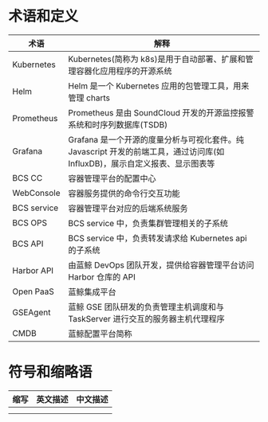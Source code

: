 # 术语和定义

| 术语        | 解释                                                                                                               |
|-------------|--------------------------------------------------------------------------------------------------------------------|
| Kubernetes  | Kubernetes(简称为 k8s)是用于自动部署、扩展和管理容器化应用程序的开源系统                                                |
| Helm        | Helm 是一个 Kubernetes 应用的包管理工具，用来管理 charts                                                              |
| Prometheus  | Prometheus 是由 SoundCloud 开发的开源监控报警系统和时序列数据库(TSDB)                                                  |
| Grafana     | Grafana 是一个开源的度量分析与可视化套件。纯 Javascript 开发的前端工具，通过访问库(如 InfluxDB)，展示自定义报表、显示图表等 |
| BCS CC      | 容器管理平台的配置中心                                                                                                |
| WebConsole  | 容器服务提供的命令行交互功能                                                                                          |
| BCS service | 容器管理平台对应的后端系统服务                                                                                        |
| BCS OPS     | BCS service 中，负责集群管理相关的子系统                                                                              |
| BCS API     | BCS service 中，负责转发请求给 Kubernetes api 的子系统                                                       |
| Harbor API  | 由蓝鲸 DevOps 团队开发，提供给容器管理平台访问 Harbor 仓库的 API                                                       |
| Open PaaS   | 蓝鲸集成平台                                                                                                        |
| GSEAgent    | 蓝鲸 GSE 团队研发的负责管理主机调度和与 TaskServer 进行交互的服务器主机代理程序                                          |
| CMDB        | 蓝鲸配置平台简称                                                                                                     |

# 符号和缩略语

| 缩写 | 英文描述 | 中文描述 |
|------|----------|----------|
|      |          |          |
|      |          |          |
